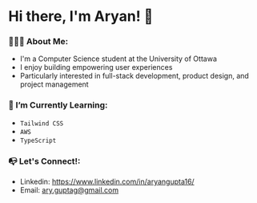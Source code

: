 # Hi there, I'm Aryan! 👋

<!--
**aryangupta2/aryangupta2** is a ✨ _special_ ✨ repository because its `README.md` (this file) appears on your GitHub profile.

Here are some ideas to get you started:

- 🔭 I’m currently working on ...
- 🌱 I’m currently learning ...
- 👯 I’m looking to collaborate on ...
- 🤔 I’m looking for help with ...
- 💬 Ask me about ...
- 📫 How to reach me: ..
- 😄 Pronouns: ...
- ⚡ Fun fact: ...
-->

### 💁🏽‍♂️ About Me: 
* I'm a Computer Science student at the University of Ottawa
* I enjoy building empowering user experiences
* Particularly interested in full-stack development, product design, and project management

### 🌱 I’m Currently Learning:
* ``Tailwind CSS``
* ``AWS``
* ``TypeScript``

### 📭 Let's Connect!: 
* Linkedin: https://www.linkedin.com/in/aryangupta16/
* Email: ary.guptag@gmail.com
